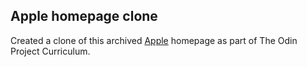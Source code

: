   ## Apple homepage clone
  
  
  Created a clone of this archived [Apple](https://web.archive.org/web/20140301004610/http://www.apple.com/) homepage as part of The Odin Project Curriculum.

